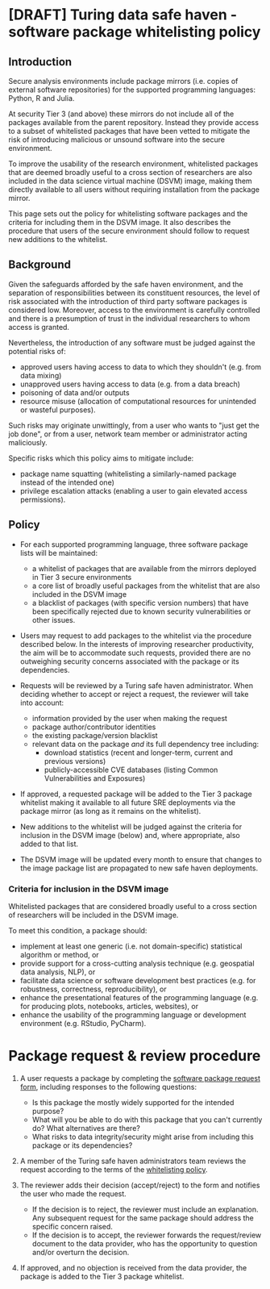 
# [DRAFT] Turing data safe haven - software package whitelisting policy

## Introduction

Secure analysis environments include package mirrors (i.e. copies of external software repositories) for the supported programming languages: Python, R and Julia.

At security Tier 3 (and above) these mirrors do not include all of the packages available from the parent repository. Instead they provide access to a subset of whitelisted packages that have been vetted to mitigate the risk of introducing malicious or unsound software into the secure environment.

To improve the usability of the research environment, whitelisted packages that are deemed broadly useful to a cross section of researchers are also included in the data science virtual machine (DSVM) image, making them directly available to all users without requiring installation from the package mirror.

This page sets out the policy for whitelisting software packages and the criteria for including them in the DSVM image. It also describes the procedure that users of the secure environment should follow to request new additions to the whitelist.

## Background

Given the safeguards afforded by the safe haven environment, and the separation of responsibilities between its constituent resources, the level of risk associated with the introduction of third party software packages is considered low. Moreover, access to the environment is carefully controlled and there is a presumption of trust in the individual researchers to whom access is granted.

Nevertheless, the introduction of any software must be judged against the potential risks of:
  - approved users having access to data to which they shouldn't (e.g. from data mixing)
  - unapproved users having access to data (e.g. from a data breach)
  - poisoning of data and/or outputs
  - resource misuse (allocation of computational resources for unintended or wasteful purposes).

Such risks may originate unwittingly, from a user who wants to "just get the job done", or from a user, network team member or administrator acting maliciously.

Specific risks which this policy aims to mitigate include:
  - package name squatting (whitelisting a similarly-named package instead of the intended one)
  - privilege escalation attacks (enabling a user to gain elevated access permissions).

## Policy

- For each supported programming language, three software package lists will be maintained:
  - a whitelist of packages that are available from the mirrors deployed in Tier 3 secure environments
  - a core list of broadly useful packages from the whitelist that are also included in the DSVM image
  - a blacklist of packages (with specific version numbers) that have been specifically rejected due to known security vulnerabilities or other issues.

- Users may request to add packages to the whitelist via the procedure described below. In the interests of improving researcher productivity, the aim will be to accommodate such requests, provided there are no outweighing security concerns associated with the package or its dependencies.

- Requests will be reviewed by a Turing safe haven administrator. When deciding whether to accept or reject a request, the reviewer will take into account:
  - information provided by the user when making the request
  - package author/contributor identities
  - the existing package/version blacklist
  - relevant data on the package *and* its full dependency tree including:
    - download statistics (recent and longer-term, current and previous versions)
    - publicly-accessible CVE databases (listing Common Vulnerabilities and Exposures)

- If approved, a requested package will be added to the Tier 3 package whitelist making it available to all future SRE deployments via the package mirror (as long as it remains on the whitelist).

- New additions to the whitelist will be judged against the criteria for inclusion in the DSVM image (below) and, where appropriate, also added to that list.

- The DSVM image will be updated every month to ensure that changes to the image package list are propagated to new safe haven deployments.

### Criteria for inclusion in the DSVM image

Whitelisted packages that are considered broadly useful to a cross section of researchers will be included in the DSVM image.

To meet this condition, a package should:
 - implement at least one generic (i.e. not domain-specific) statistical algorithm or method, or
 - provide support for a cross-cutting analysis technique (e.g. geospatial data analysis, NLP), or
 - facilitate data science or software development best practices (e.g. for robustness, correctness, reproducibility), or
 - enhance the presentational features of the programming language (e.g. for producing plots, notebooks, articles, websites), or
 - enhance the usability of the programming language or development environment (e.g. RStudio, PyCharm).

# Package request & review procedure

1. A user requests a package by completing the [software package request form](software-package-request-form.md), including responses to the following questions:

   - Is this package the mostly widely supported for the intended purpose?
   - What will you be able to do with this package that you can't currently do? What alternatives are there?
   - What risks to data integrity/security might arise from including this package or its dependencies?

2. A member of the Turing safe haven administrators team reviews the request according to the terms of the [whitelisting policy](#policy).

3. The reviewer adds their decision (accept/reject) to the form and notifies the user who made the request.
   - If the decision is to reject, the reviewer must include an explanation. Any subsequent request for the same package should address the specific concern raised.
   - If the decision is to accept, the reviewer forwards the request/review document to the data provider, who has the opportunity to question and/or overturn the decision.

4. If approved, and no objection is received from the data provider, the package is added to the Tier 3 package whitelist.
